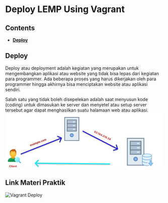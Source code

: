 # Deploy LEMP Using Vagrant

## Contents

* [**Deploy**](#deploy)

## Deploy
Deploy atau deployment adalah kegiatan yang merupakan untuk mengembangkan aplikasi atau website yang tidak bisa lepas dari kegiatan para programmer. Ada beberapa proses yang harus dikerjakan oleh para programmer hingga akhirnya bisa menciptakan website atau aplikasi sendiri.

Salah satu yang tidak boleh disepelekan adalah saat menyusun kode (coding) untuk dimasukan ke server dan menyetel atau setup server tersebut agar dapat menghasilkan suatu halamaan web atau aplikasi.
![Web-schema](img/DNS.png)


## Link Materi Praktik
![Vagrant Deploy](https://github.com/danielcristho/vagrant-deploy-LEMP)
